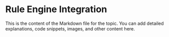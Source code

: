 # Rule Engine Integration

This is the content of the Markdown file for the topic.
You can add detailed explanations, code snippets, images, and other content here.
